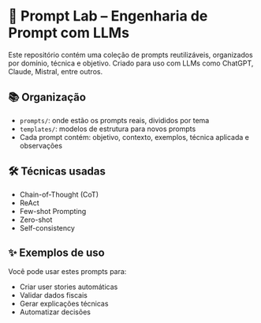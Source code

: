 # 🧠 Prompt Lab – Engenharia de Prompt com LLMs

Este repositório contém uma coleção de prompts reutilizáveis, organizados por domínio, técnica e objetivo. Criado para uso com LLMs como ChatGPT, Claude, Mistral, entre outros.

## 📚 Organização

- `prompts/`: onde estão os prompts reais, divididos por tema
- `templates/`: modelos de estrutura para novos prompts
- Cada prompt contém: objetivo, contexto, exemplos, técnica aplicada e observações

## 🛠️ Técnicas usadas

- Chain-of-Thought (CoT)
- ReAct
- Few-shot Prompting
- Zero-shot
- Self-consistency

## ✨ Exemplos de uso

Você pode usar estes prompts para:
- Criar user stories automáticas
- Validar dados fiscais
- Gerar explicações técnicas
- Automatizar decisões
